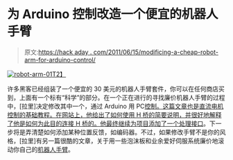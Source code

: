 # 为 Arduino 控制改造一个便宜的机器人手臂

> 原文:[https://hack aday . com/2011/06/15/modificing-a-cheap-robot-arm-for-arduino-control/](https://hackaday.com/2011/06/15/modifying-a-cheap-robot-arm-for-arduino-control/)

[![](../Images/ac747de888c9d1f29643286c11f0ddd6.png "robot-arm-01")T2】](http://hackaday.com/2011/06/15/modifying-a-cheap-robot-arm-for-arduino-control/robot-arm-01/)

许多黑客已经组装了一个便宜的 30 美元的机器人手臂套件，你可以在任何商店买到，上面有一个标有“科学”的部分。在一个正在进行的寻找廉价机器人手臂的过程中，[拉里]决定修改其中一个，通过 Arduino 用 PC[控制。这篇文章也是直流电机控制的基础教程。在网站上，他给出了如何使用 H 桥的简要说明，并很好地解释了他是如何为此目的连接 H 桥的。他最终继续为项目添加了一个](http://luckylarry.co.uk/arduino-projects/arduino-modifying-a-robot-arm/)[处理接口](http://luckylarry.co.uk/arduino-projects/arduino-modifying-a-robot-arm-part-2/)。下一步将是弄清楚如何添加某种位置反馈，如编码器。不过，如果修改手臂不是你的风格，[拉里]有另一篇很酷的文章，关于用一些泡沫板和业余爱好伺服系统廉价地滚动你自己的[机器人手臂](http://hackaday.com/2010/07/15/foam-board-servo-driven-arm/)。